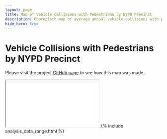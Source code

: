 ```yaml
---
layout: page
title: Map of Vehicle Collisions with Pedestrians by NYPD Precinct
description: Choropleth map of average annual vehicle collisions with pedestrians by New York Police Department (NYPD) precinct in New York City (NYC)
hide_hero: true
---
```

# Vehicle Collisions with Pedestrians by NYPD Precinct

Please visit the project [GitHub page](https://github.com/ray310/NYC-Vehicle-Collisions) to see how this map was made.

<iframe src="precinct_pedestrian_map.html" title="Choropleth map of collisions with pedestrians by NYPD precinct"></iframe>
{% include analysis_data_range.html %}
